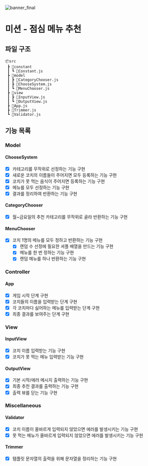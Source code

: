 ![banner_final](https://user-images.githubusercontent.com/87642422/208154435-c89807e8-6413-4241-b87b-47e32474f522.png)

# 미션 - 점심 메뉴 추천

## 파일 구조

```
📦src
 ┣ 📂constant
 ┃ ┗ 📜Constant.js
 ┣ 📂model
 ┃ ┣ 📜CategoryChooser.js
 ┃ ┣ 📜ChooseSystem.js
 ┃ ┗ 📜MenuChooser.js
 ┣ 📂view
 ┃ ┣ 📜InputView.js
 ┃ ┗ 📜OutputView.js
 ┣ 📜App.js
 ┣ 📜Trimmer.js
 ┗ 📜Validator.js
```

## 기능 목록

### Model

#### ChooseSystem

- [x] 카테고리를 무작위로 선정하는 기능 구현
- [x] 새로운 코치의 이름들이 주어지면 모두 등록하는 기능 구현
- [x] 코치가 못 먹는 음식이 주어지면 등록하는 기능 구현
- [x] 메뉴를 모두 선정하는 기능 구현
- [x] 결과를 정리하여 반환하는 기능 구현

#### CategoryChooser

- [x] 월~금요일의 추천 카테고리를 무작위로 골라 반환하는 기능 구현

#### MenuChooser

- [x] 코치 1명의 메뉴를 모두 정하고 반환하는 기능 구현
  - [x] 랜덤 수 선정에 필요한 셔플 배열을 만드는 기능 구현
  - [x] 메뉴를 한 번 정하는 기능 구현
  - [x] 랜덤 메뉴를 하나 반환하는 기능 구현

### Controller

#### App

- [x] 게임 시작 단계 구현
- [x] 코치들의 이름을 입력받는 단계 구현
- [x] 각 코치마다 싫어하는 메뉴를 입력받는 단계 구현
- [x] 최종 결과를 보여주는 단계 구현

### View

#### InputView

- [x] 코치 이름 입력받는 기능 구현
- [x] 코치가 못 먹는 메뉴 입력받는 기능 구현

#### OutputView

- [x] 기본 시작/에러 메시지 출력하는 기능 구현
- [x] 최종 추천 결과를 출력하는 기능 구현
- [x] 출력 뷰를 닫는 기능 구현

### Miscellaneous

#### Validator

- [x] 코치 이름이 올바르게 입력되지 않았으면 에러를 발생시키는 기능 구현
- [x] 못 먹는 메뉴가 올바르게 입력되지 않았으면 에러를 발생시키는 기능 구현

#### Trimmer

- [x] 탬플릿 문자열의 출력을 위해 문자열을 정리하는 기능 구현
